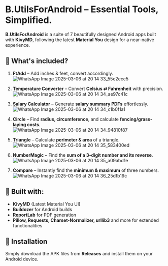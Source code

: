 # B.UtilsForAndroid – Essential Tools, Simplified.

**B.UtilsForAndroid** is a suite of 7 beautifully designed Android apps built with **KivyMD**, following the latest **Material You** design for a near-native experience.

## 🚀 What's included? 
1. **FtAdd** – Add inches & feet, convert accordingly.  
![WhatsApp Image 2025-03-06 at 20 14 33_55e2ecc5](https://github.com/user-attachments/assets/a63c8e9a-6116-4dee-a6fa-5fdb2c32038f)

2. **Temperature Converter** – Convert **Celsius ⇄ Fahrenheit** with precision.  
![WhatsApp Image 2025-03-06 at 20 14 34_ae97c41c](https://github.com/user-attachments/assets/6955760e-61ac-4418-864e-bacf51e960fe)

3. **Salary Calculator** – Generate **salary summary PDFs** effortlessly.  
![WhatsApp Image 2025-03-06 at 20 14 34_c1b0f1a1](https://github.com/user-attachments/assets/ae24a33d-afde-4f3a-831a-06bd49a10100)

4. **Circle** – Find **radius, circumference**, and calculate **fencing/grass-laying costs**.  
![WhatsApp Image 2025-03-06 at 20 14 34_94810f87](https://github.com/user-attachments/assets/d721be7b-b4dd-4fbb-a145-3a0d1c22db20)

5. **Triangle** – Calculate **perimeter & area** of a triangle.  
![WhatsApp Image 2025-03-06 at 20 14 35_583400ed](https://github.com/user-attachments/assets/e29ec29a-2486-47a5-9743-ba594de94da3)

6. **NumberMagic** – Find the **sum of a 3-digit number and its reverse**. 
![WhatsApp Image 2025-03-06 at 20 14 35_a09abd1e](https://github.com/user-attachments/assets/2710e040-62cd-462c-9677-e15581b20203)

7. **Compare** – Instantly find the **minimum & maximum** of three numbers.  
![WhatsApp Image 2025-03-06 at 20 14 36_25dfb19c](https://github.com/user-attachments/assets/867f0ce4-0604-4efd-a61c-29b69869397c)

## 🔧 Built with:
- **KivyMD** (Latest Material You UI)  
- **Buildozer** for Android builds  
- **ReportLab** for PDF generation  
- **Pillow, Requests, Charset-Normalizer, urllib3** and more for extended functionalities  

## 📲 Installation  
Simply download the APK files from **Releases** and install them on your Android device.  
